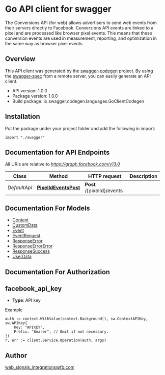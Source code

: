 # Go API client for swagger

The Conversions API (for web) allows advertisers to send web events from their servers directly to Facebook. Conversions API events are linked to a pixel and are processed like browser pixel events. This means that these conversion events are used in measurement, reporting, and optimization in the same way as browser pixel events.

## Overview
This API client was generated by the [swagger-codegen](https://github.com/swagger-api/swagger-codegen) project.  By using the [swagger-spec](https://github.com/swagger-api/swagger-spec) from a remote server, you can easily generate an API client.

- API version: 1.0.0
- Package version: 1.0.0
- Build package: io.swagger.codegen.languages.GoClientCodegen

## Installation
Put the package under your project folder and add the following in import:
```golang
import "./swagger"
```

## Documentation for API Endpoints

All URIs are relative to *https://graph.facebook.com/v13.0*

Class | Method | HTTP request | Description
------------ | ------------- | ------------- | -------------
*DefaultApi* | [**PixelIdEventsPost**](docs/DefaultApi.md#pixelideventspost) | **Post** /{pixelId}/events | 


## Documentation For Models

 - [Content](docs/Content.md)
 - [CustomData](docs/CustomData.md)
 - [Event](docs/Event.md)
 - [EventRequest](docs/EventRequest.md)
 - [ResponseError](docs/ResponseError.md)
 - [ResponseErrorError](docs/ResponseErrorError.md)
 - [ResponseSuccess](docs/ResponseSuccess.md)
 - [UserData](docs/UserData.md)


## Documentation For Authorization

## facebook_api_key
- **Type**: API key 

Example
```golang
auth := context.WithValue(context.Background(), sw.ContextAPIKey, sw.APIKey{
	Key: "APIKEY",
	Prefix: "Bearer", // Omit if not necessary.
})
r, err := client.Service.Operation(auth, args)
```

## Author

web_signals_integrations@fb.com

